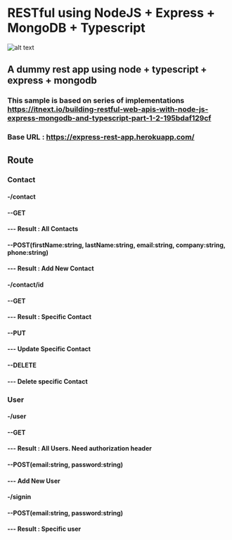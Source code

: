 # RESTful using NodeJS + Express + MongoDB + Typescript
![alt text](https://travis-ci.org/brije111/express-app.svg?branch=master)

## A dummy rest app using node + typescript + express + mongodb
### This sample is based on series of implementations https://itnext.io/building-restful-web-apis-with-node-js-express-mongodb-and-typescript-part-1-2-195bdaf129cf

### Base URL : https://express-rest-app.herokuapp.com/

## Route
### Contact
#### -/contact
#### --GET
#### --- Result : All Contacts
#### --POST(firstName:string, lastName:string, email:string, company:string, phone:string)
#### --- Result : Add New Contact
#### -/contact/id
#### --GET
#### --- Result : Specific Contact
#### --PUT
#### --- Update Specific Contact
#### --DELETE
#### --- Delete specific Contact

### User
#### -/user
#### --GET
#### --- Result : All Users. Need authorization header
#### --POST(email:string, password:string)
#### --- Add New User
#### -/signin
#### --POST(email:string, password:string)
#### --- Result : Specific user
